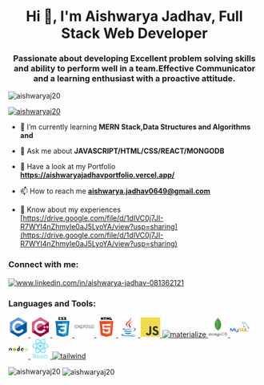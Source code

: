 <h1 align="center">Hi 👋, I'm Aishwarya Jadhav, Full Stack Web Developer</h1>

 <h3 align="center"> Passionate about developing Excellent problem solving skills and ability to perform well in a team.Effective Communicator and a learning enthusiast with a proactive attitude.</h3>
<p align="left"> <img src="https://komarev.com/ghpvc/?username=aishwaryaj20&label=Profile%20views&color=0e75b6&style=flat" alt="aishwaryaj20" /> </p>

<p align="left"> <a href="https://github.com/ryo-ma/github-profile-trophy"><img src="https://github-profile-trophy.vercel.app/?username=aishwaryaj20" alt="aishwaryaj20" /></a> </p>

- 🌱 I’m currently learning **MERN Stack,Data Structures and Algorithms and**

- 💬 Ask me about **JAVASCRIPT/HTML/CSS/REACT/MONGODB**

- 🔭 Have a look at my Portfolio **https://aishwaryajadhavportfolio.vercel.app/**

- 📫 How to reach me **aishwarya.jadhav0649@gmail.com**

- 📄 Know about my experiences [https://drive.google.com/file/d/1dIVC0j7JI-R7WYI4nZhmyIe0aJ5LyoYA/view?usp=sharing](https://drive.google.com/file/d/1dIVC0j7JI-R7WYI4nZhmyIe0aJ5LyoYA/view?usp=sharing)

<h3 align="left">Connect with me:</h3>
<p align="left">
<a href="https://www.linkedin.com/in/aishwarya-jadhav-081362121" target="blank"><img align="center" src="https://raw.githubusercontent.com/rahuldkjain/github-profile-readme-generator/master/src/images/icons/Social/linked-in-alt.svg" alt="www.linkedin.com/in/aishwarya-jadhav-081362121" height="30" width="40" /></a>
</p>

<h3 align="left">Languages and Tools:</h3>
<p align="left"> <a href="https://www.cprogramming.com/" target="_blank" rel="noreferrer"> <img src="https://raw.githubusercontent.com/devicons/devicon/master/icons/c/c-original.svg" alt="c" width="40" height="40"/> </a> <a href="https://www.w3schools.com/cpp/" target="_blank" rel="noreferrer"> <img src="https://raw.githubusercontent.com/devicons/devicon/master/icons/cplusplus/cplusplus-original.svg" alt="cplusplus" width="40" height="40"/> </a> <a href="https://www.w3schools.com/css/" target="_blank" rel="noreferrer"> <img src="https://raw.githubusercontent.com/devicons/devicon/master/icons/css3/css3-original-wordmark.svg" alt="css3" width="40" height="40"/> </a> <a href="https://expressjs.com" target="_blank" rel="noreferrer"> <img src="https://raw.githubusercontent.com/devicons/devicon/master/icons/express/express-original-wordmark.svg" alt="express" width="40" height="40"/> </a> <a href="https://www.w3.org/html/" target="_blank" rel="noreferrer"> <img src="https://raw.githubusercontent.com/devicons/devicon/master/icons/html5/html5-original-wordmark.svg" alt="html5" width="40" height="40"/> </a> <a href="https://www.java.com" target="_blank" rel="noreferrer"> <img src="https://raw.githubusercontent.com/devicons/devicon/master/icons/java/java-original.svg" alt="java" width="40" height="40"/> </a> <a href="https://developer.mozilla.org/en-US/docs/Web/JavaScript" target="_blank" rel="noreferrer"> <img src="https://raw.githubusercontent.com/devicons/devicon/master/icons/javascript/javascript-original.svg" alt="javascript" width="40" height="40"/> </a> <a href="https://materializecss.com/" target="_blank" rel="noreferrer"> <img src="https://raw.githubusercontent.com/prplx/svg-logos/5585531d45d294869c4eaab4d7cf2e9c167710a9/svg/materialize.svg" alt="materialize" width="40" height="40"/> </a> <a href="https://www.mongodb.com/" target="_blank" rel="noreferrer"> <img src="https://raw.githubusercontent.com/devicons/devicon/master/icons/mongodb/mongodb-original-wordmark.svg" alt="mongodb" width="40" height="40"/> </a> <a href="https://www.mysql.com/" target="_blank" rel="noreferrer"> <img src="https://raw.githubusercontent.com/devicons/devicon/master/icons/mysql/mysql-original-wordmark.svg" alt="mysql" width="40" height="40"/> </a> <a href="https://nodejs.org" target="_blank" rel="noreferrer"> <img src="https://raw.githubusercontent.com/devicons/devicon/master/icons/nodejs/nodejs-original-wordmark.svg" alt="nodejs" width="40" height="40"/> </a> <a href="https://reactjs.org/" target="_blank" rel="noreferrer"> <img src="https://raw.githubusercontent.com/devicons/devicon/master/icons/react/react-original-wordmark.svg" alt="react" width="40" height="40"/> </a> <a href="https://tailwindcss.com/" target="_blank" rel="noreferrer"> <img src="https://www.vectorlogo.zone/logos/tailwindcss/tailwindcss-icon.svg" alt="tailwind" width="40" height="40"/> </a> </p>

<p><img align="left" src="https://github-readme-stats.vercel.app/api/top-langs?username=aishwaryaj20&show_icons=true&locale=en&layout=compact" alt="aishwaryaj20" /></p>

<p>&nbsp;<img align="center" src="https://github-readme-stats.vercel.app/api?username=aishwaryaj20&show_icons=true&locale=en" alt="aishwaryaj20" /></p>
